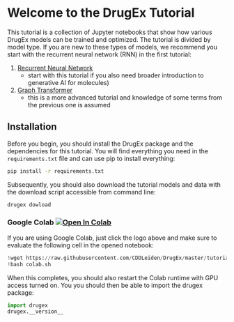 # Welcome to the DrugEx Tutorial

This tutorial is a collection of Jupyter notebooks that show how various DrugEx models can be trained and optimized. The tutorial is divided by model type. If you are new to these types of models, we recommend you start with the recurrent neural network (RNN) in the first tutorial:

1. [Recurrent Neural Network](Sequence-RNN.ipynb) 
   - start with this tutorial if you also need broader introduction to generative AI for molecules)
2. [Graph Transformer](Graph-Transformer.ipynb)
   - this is a more advanced tutorial and knowledge of some terms from the previous one is assumed
<!-- 3. [SMILES Sequence Transformer](SMILES-Transformer.ipynb) -->

## Installation

Before you begin, you should install the DrugEx package and the dependencies for this tutorial. You will find everything you need in the `requirements.txt` file and can use pip to install everything:

```bash
pip install -r requirements.txt
```

Subsequently, you should also download the tutorial models and data with the download script accessible from command line:

```bash
drugex dowload
```

### Google Colab [![Open In Colab](https://colab.research.google.com/assets/colab-badge.svg)](https://githubtocolab.com/CDDLeiden/DrugEx/)

If you are using Google Colab, just click the logo above and make sure to evaluate the following cell in the opened notebook:

```python
!wget https://raw.githubusercontent.com/CDDLeiden/DrugEx/master/tutorial/colab.sh
!bash colab.sh
```

When this completes, you should also restart the Colab runtime with GPU access turned on. You you should then be able to import the drugex package:

```python
import drugex
drugex.__version__
```
